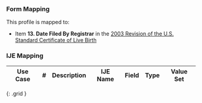 ### Form Mapping
This profile is mapped to:
 * Item **13. Date Filed By Registrar** in the [2003 Revision of the U.S. Standard Certificate of Live Birth](https://www.cdc.gov/nchs/data/dvs/birth11-03final-ACC.pdf)

### IJE Mapping

| **Use Case** |  **#**   |  **Description**  | **IJE Name**  |  **Field**  |  **Type**  | **Value Set**  |
| :---------: | --------------- | ------------ | ------------- | ---------- | ---------- | -------------- |
{: .grid }
